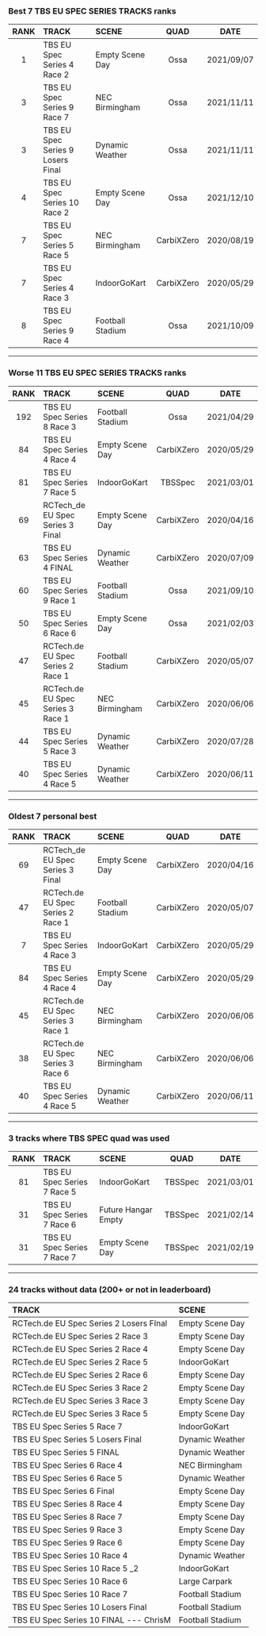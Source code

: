 ### Best 7 TBS EU SPEC SERIES TRACKS ranks
|RANK|TRACK|SCENE|QUAD|DATE|
|:---:|:---|:---|:---:|:---:|
|1|TBS EU Spec Series 4 Race 2|Empty Scene Day|Ossa|2021/09/07|
|3|TBS EU Spec Series 9 Race 7|NEC Birmingham|Ossa|2021/11/11|
|3|TBS EU Spec Series 9 Losers Final|Dynamic Weather|Ossa|2021/11/11|
|4|TBS EU Spec Series 10 Race 2|Empty Scene Day|Ossa|2021/12/10|
|7|TBS EU Spec Series 5 Race 5|NEC Birmingham|CarbiXZero|2020/08/19|
|7|TBS EU Spec Series 4 Race 3|IndoorGoKart|CarbiXZero|2020/05/29|
|8|TBS EU Spec Series 9 Race 4|Football Stadium|Ossa|2021/10/09|
---
### Worse 11 TBS EU SPEC SERIES TRACKS ranks
|RANK|TRACK|SCENE|QUAD|DATE|
|:---:|:---|:---|:---:|:---:|
|192|TBS EU Spec Series 8 Race 3|Football Stadium|Ossa|2021/04/29|
|84|TBS EU Spec Series 4 Race 4|Empty Scene Day|CarbiXZero|2020/05/29|
|81|TBS EU Spec Series 7 Race 5|IndoorGoKart|TBSSpec|2021/03/01|
|69|RCTech_de EU Spec Series 3 Final|Empty Scene Day|CarbiXZero|2020/04/16|
|63|TBS EU Spec Series 4 FINAL|Dynamic Weather|CarbiXZero|2020/07/09|
|60|TBS EU Spec Series 9 Race 1|Football Stadium|Ossa|2021/09/10|
|50|TBS EU Spec Series 6 Race 6|Empty Scene Day|Ossa|2021/02/03|
|47|RCTech.de EU Spec Series 2 Race 1|Football Stadium|CarbiXZero|2020/05/07|
|45|RCTech.de EU Spec Series 3 Race 1|NEC Birmingham|CarbiXZero|2020/06/06|
|44|TBS EU Spec Series 5 Race 3|Dynamic Weather|CarbiXZero|2020/07/28|
|40|TBS EU Spec Series 4 Race 5|Dynamic Weather|CarbiXZero|2020/06/11|
---
### Oldest 7 personal best
|RANK|TRACK|SCENE|QUAD|DATE|
|:---:|:---|:---|:---:|:---:|
|69|RCTech_de EU Spec Series 3 Final|Empty Scene Day|CarbiXZero|2020/04/16|
|47|RCTech.de EU Spec Series 2 Race 1|Football Stadium|CarbiXZero|2020/05/07|
|7|TBS EU Spec Series 4 Race 3|IndoorGoKart|CarbiXZero|2020/05/29|
|84|TBS EU Spec Series 4 Race 4|Empty Scene Day|CarbiXZero|2020/05/29|
|45|RCTech.de EU Spec Series 3 Race 1|NEC Birmingham|CarbiXZero|2020/06/06|
|38|RCTech.de EU Spec Series 3 Race 6|NEC Birmingham|CarbiXZero|2020/06/06|
|40|TBS EU Spec Series 4 Race 5|Dynamic Weather|CarbiXZero|2020/06/11|
---
### 3 tracks where TBS SPEC quad was used
|RANK|TRACK|SCENE|QUAD|DATE|
|:---:|:---|:---|:---:|:---:|
|81|TBS EU Spec Series 7 Race 5|IndoorGoKart|TBSSpec|2021/03/01|
|31|TBS EU Spec Series 7 Race 6|Future Hangar Empty|TBSSpec|2021/02/14|
|31|TBS EU Spec Series 7 Race 7|Empty Scene Day|TBSSpec|2021/02/19|
---
### 24 tracks without data (200+ or not in leaderboard)
|TRACK|SCENE|
|:---|:---|
|RCTech.de EU Spec Series 2 Losers FInal|Empty Scene Day|
|RCTech.de EU Spec Series 2 Race 3|Empty Scene Day|
|RCTech.de EU Spec Series 2 Race 4|Empty Scene Day|
|RCTech.de EU Spec Series 2 Race 5|IndoorGoKart|
|RCTech.de EU Spec Series 2 Race 6|Empty Scene Day|
|RCTech.de EU Spec Series 3 Race 2|Empty Scene Day|
|RCTech.de EU Spec Series 3 Race 3|Empty Scene Day|
|RCTech.de EU Spec Series 3 Race 5|Empty Scene Day|
|TBS EU Spec Series 5 Race 7|IndoorGoKart|
|TBS EU Spec Series 5 Losers Final|Dynamic Weather|
|TBS EU Spec Series 5 FINAL|Dynamic Weather|
|TBS EU Spec Series 6 Race 4|NEC Birmingham|
|TBS EU Spec Series 6 Race 5|Dynamic Weather|
|TBS EU Spec Series 6 Final|Empty Scene Day|
|TBS EU Spec Series 8 Race 4|Empty Scene Day|
|TBS EU Spec Series 8 Race 7|Empty Scene Day|
|TBS EU Spec Series 9 Race 3|Empty Scene Day|
|TBS EU Spec Series 9 Race 6|Empty Scene Day|
|TBS EU Spec Series 10 Race 4|Dynamic Weather|
|TBS EU Spec Series 10 Race 5 _2|IndoorGoKart|
|TBS EU Spec Series 10 Race 6|Large Carpark|
|TBS EU Spec Series 10 Race 7|Football Stadium|
|TBS EU Spec Series 10 Losers Final|Football Stadium|
|TBS EU Spec Series 10 FINAL --- ChrisM|Football Stadium|
